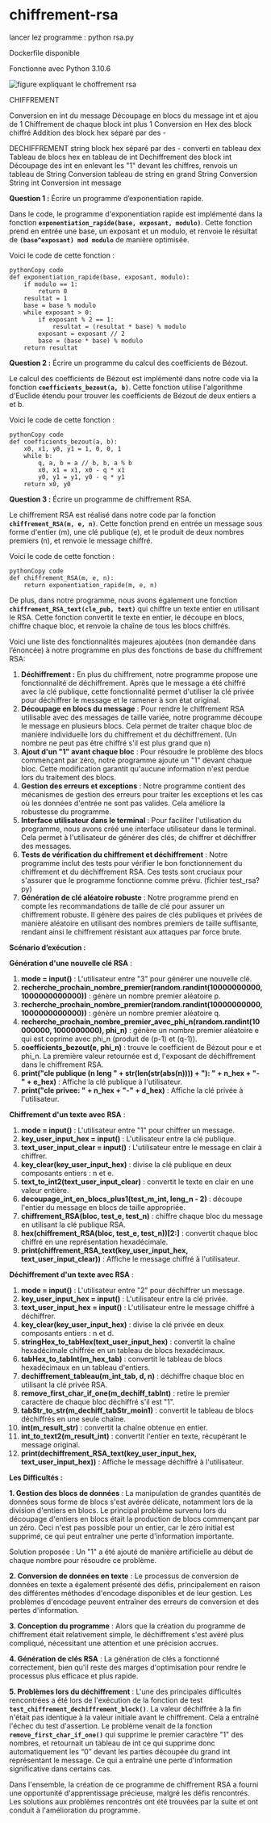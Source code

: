# chiffrement-rsa

lancer lez programme : python rsa.py

Dockerfile disponible

Fonctionne avec Python 3.10.6

![figure expliquant le choffrement rsa](rsa.drawio.png)


CHIFFREMENT

Conversion en int du message
Découpage en blocs du message int et ajou de 1
Chiffrement de chaque block int plus 1
Conversion en Hex des block chiffré
Addition des block hex séparé par des -

DECHIFFREMENT
string block hex séparé par des - converti en tableau dex
Tableau de blocs hex en tableau de int
Dechiffrement des block int
Découpage des int en enlevant les "1" devant les chiffres, renvois un tableau de String
Conversion tableau de string en grand String
Conversion String int
Conversion int message

**Question 1 :** Écrire un programme d’exponentiation rapide.

Dans le code, le programme d'exponentiation rapide est implémenté dans la fonction **`exponentiation_rapide(base, exposant, modulo)`**. Cette fonction prend en entrée une base, un exposant et un modulo, et renvoie le résultat de **`(base^exposant) mod modulo`** de manière optimisée.

Voici le code de cette fonction :

```
pythonCopy code
def exponentiation_rapide(base, exposant, modulo):
    if modulo == 1:
        return 0
    resultat = 1
    base = base % modulo
    while exposant > 0:
        if exposant % 2 == 1:
            resultat = (resultat * base) % modulo
        exposant = exposant // 2
        base = (base * base) % modulo
    return resultat

```

**Question 2 :** Écrire un programme du calcul des coefficients de Bézout.

Le calcul des coefficients de Bézout est implémenté dans notre code via la fonction **`coefficients_bezout(a, b)`**. Cette fonction utilise l'algorithme d'Euclide étendu pour trouver les coefficients de Bézout de deux entiers a et b.

Voici le code de cette fonction :

```
pythonCopy code
def coefficients_bezout(a, b):
    x0, x1, y0, y1 = 1, 0, 0, 1
    while b:
        q, a, b = a // b, b, a % b
        x0, x1 = x1, x0 - q * x1
        y0, y1 = y1, y0 - q * y1
    return x0, y0

```

**Question 3 :** Écrire un programme de chiffrement RSA.

Le chiffrement RSA est réalisé dans notre code par la fonction **`chiffrement_RSA(m, e, n)`**. Cette fonction prend en entrée un message sous forme d'entier (m), une clé publique (e), et le produit de deux nombres premiers (n), et renvoie le message chiffré.

Voici le code de cette fonction :

```
pythonCopy code
def chiffrement_RSA(m, e, n):
    return exponentiation_rapide(m, e, n)

```

De plus, dans notre programme, nous avons également une fonction **`chiffrement_RSA_text(cle_pub, text)`** qui chiffre un texte entier en utilisant le RSA. Cette fonction convertit le texte en entier, le découpe en blocs, chiffre chaque bloc, et renvoie la chaîne de tous les blocs chiffrés.

Voici une liste des fonctionnalités majeures ajoutées (non demandée dans l’énoncée) à notre programme en plus des fonctions de base du chiffrement RSA:

1. **Déchiffrement :** En plus du chiffrement, notre programme propose une fonctionnalité de déchiffrement. Après que le message a été chiffré avec la clé publique, cette fonctionnalité permet d'utiliser la clé privée pour déchiffrer le message et le ramener à son état original.
2. **Découpage en blocs du message** : Pour rendre le chiffrement RSA utilisable avec des messages de taille variée, notre programme découpe le message en plusieurs blocs. Cela permet de traiter chaque bloc de manière individuelle lors du chiffrement et du déchiffrement. (Un nombre ne peut pas être chiffré s'il est plus grand que n)
3. **Ajout d'un "1" avant chaque bloc** : Pour résoudre le problème des blocs commençant par zéro, notre programme ajoute un "1" devant chaque bloc. Cette modification garantit qu'aucune information n'est perdue lors du traitement des blocs.
4. **Gestion des erreurs et exceptions** : Notre programme contient des mécanismes de gestion des erreurs pour traiter les exceptions et les cas où les données d'entrée ne sont pas valides. Cela améliore la robustesse du programme.
5. **Interface utilisateur dans le terminal** : Pour faciliter l'utilisation du programme, nous avons créé une interface utilisateur dans le terminal. Cela permet à l'utilisateur de générer des clés, de chiffrer et déchiffrer des messages.
6. **Tests de vérification du chiffrement et déchiffrement** : Notre programme inclut des tests pour vérifier le bon fonctionnement du chiffrement et du déchiffrement RSA. Ces tests sont cruciaux pour s'assurer que le programme fonctionne comme prévu. (fichier test_rsa?py)
7. **Génération de clé aléatoire robuste** : Notre programme prend en compte les recommandations de taille de clé pour assurer un chiffrement robuste. Il génère des paires de clés publiques et privées de manière aléatoire en utilisant des nombres premiers de taille suffisante, rendant ainsi le chiffrement résistant aux attaques par force brute.

**Scénario d’exécution :**

**Génération d'une nouvelle clé RSA** :

1. **mode = input()** : L'utilisateur entre "3" pour générer une nouvelle clé.
2. **recherche_prochain_nombre_premier(random.randint(10000000000, 1000000000000))** : génère un nombre premier aléatoire p.
3. **recherche_prochain_nombre_premier(random.randint(10000000000, 1000000000000))** : génère un nombre premier aléatoire q.
4. **recherche_prochain_nombre_premier_avec_phi_n(random.randint(10000000, 1000000000), phi_n)** : génère un nombre premier aléatoire e qui est coprime avec phi_n (produit de (p-1) et (q-1)).
5. **coefficients_bezout(e, phi_n)** : trouve le coefficient de Bézout pour e et phi_n. La première valeur retournée est d, l'exposant de déchiffrement dans le chiffrement RSA.
6. **print("cle publique (n leng " + str(len(str(abs(n)))) + "): " + n_hex + "-" + e_hex)** : Affiche la clé publique à l'utilisateur.
7. **print("cle privee: " + n_hex + "-" + d_hex)** : Affiche la clé privée à l'utilisateur.

**Chiffrement d'un texte avec RSA** :

1. **mode = input()** : L'utilisateur entre "1" pour chiffrer un message.
2. **key_user_input_hex = input()** : L'utilisateur entre la clé publique.
3. **text_user_input_clear = input()** : L'utilisateur entre le message en clair à chiffrer.
4. **key_clear(key_user_input_hex)** : divise la clé publique en deux composants entiers : n et e.
5. **text_to_int2(text_user_input_clear)** : convertit le texte en clair en une valeur entière.
6. **decoupage_int_en_blocs_plus1(test_m_int, leng_n - 2)** : découpe l'entier du message en blocs de taille appropriée.
7. **chiffrement_RSA(bloc, test_e, test_n)** : chiffre chaque bloc du message en utilisant la clé publique RSA.
8. **hex(chiffrement_RSA(bloc, test_e, test_n))[2:]** : convertit chaque bloc chiffré en une représentation hexadécimale.
9. **print(chiffrement_RSA_text(key_user_input_hex, text_user_input_clear))** : Affiche le message chiffré à l'utilisateur.

**Déchiffrement d'un texte avec RSA** :

1. **mode = input()** : L'utilisateur entre "2" pour déchiffrer un message.
2. **key_user_input_hex = input()** : L'utilisateur entre la clé privée.
3. **text_user_input_hex = input()** : L'utilisateur entre le message chiffré à déchiffrer.
4. **key_clear(key_user_input_hex)** : divise la clé privée en deux composants entiers : n et d.
5. **stringHex_to_tabHex(text_user_input_hex)** : convertit la chaîne hexadécimale chiffrée en un tableau de blocs hexadécimaux.
6. **tabHex_to_tabInt(m_hex_tab)** : convertit le tableau de blocs hexadécimaux en un tableau d'entiers.
7. **dechiffrement_tableau(m_int_tab, d, n)** : déchiffre chaque bloc en utilisant la clé privée RSA.
8. **remove_first_char_if_one(m_dechiff_tabInt)** : retire le premier caractère de chaque bloc déchiffré s'il est "1".
9. **tabStr_to_str(m_dechiff_tabStr_moin1)** : convertit le tableau de blocs déchiffrés en une seule chaîne.
10. **int(m_result_str)** : convertit la chaîne obtenue en entier.
11. **int_to_text2(m_result_int)** : convertit l'entier en texte, récupérant le message original.
12. **print(dechiffrement_RSA_text(key_user_input_hex, text_user_input_hex))** : Affiche le message déchiffré à l'utilisateur.

**Les Difficultés :**

**1. Gestion des blocs de données** :
La manipulation de grandes quantités de données sous forme de blocs s'est avérée délicate, notamment lors de la division d'entiers en blocs. Le principal problème survenu lors du découpage d'entiers en blocs était la production de blocs commençant par un zéro. Ceci n'est pas possible pour un entier, car le zéro initial est supprimé, ce qui peut entraîner une perte d'information importante.

Solution proposée : Un "1" a été ajouté de manière artificielle au début de chaque nombre pour résoudre ce problème.

**2. Conversion de données en texte** :
Le processus de conversion de données en texte a également présenté des défis, principalement en raison des différentes méthodes d'encodage disponibles et de leur gestion. Les problèmes d'encodage peuvent entraîner des erreurs de conversion et des pertes d'information.

**3. Conception du programme** :
Alors que la création du programme de chiffrement était relativement simple, le déchiffrement s'est avéré plus compliqué, nécessitant une attention et une précision accrues.

**4. Génération de clés RSA** :
La génération de clés a fonctionné correctement, bien qu'il reste des marges d'optimisation pour rendre le processus plus efficace et plus rapide.

**5. Problèmes lors du déchiffrement** :
L'une des principales difficultés rencontrées a été lors de l'exécution de la fonction de test **`test_chiffrement_dechiffrement_block()`**. La valeur déchiffrée à la fin n'était pas identique à la valeur initiale avant le chiffrement. Cela a entraîné l'échec du test d'assertion. Le problème venait  de la fonction **`remove_first_char_if_one()`** qui supprime le premier caractère "1" des nombres, et retournait un tableau de int ce qui supprime donc automatiquement les “0” devant les parties découpée du grand int représentant le message. Ce qui a entraîné une perte d'information significative dans certains cas.

Dans l'ensemble, la création de ce programme de chiffrement RSA a fourni une opportunité d'apprentissage précieuse, malgré les défis rencontrés. Les solutions aux problèmes rencontrés ont été trouvées par la suite et ont conduit à l'amélioration du programme.

